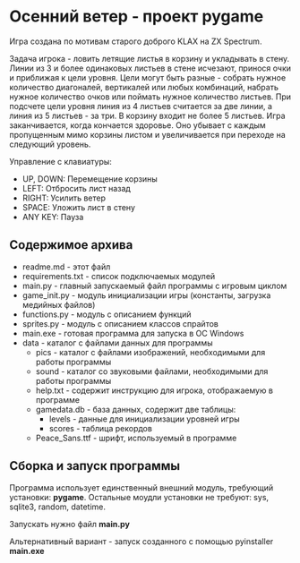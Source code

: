# Осенний ветер - проект pygame

Игра создана по мотивам старого доброго KLAX на ZX Spectrum.

Задача игрока - ловить летящие листья в корзину и укладывать в стену.
Линии из 3 и более одинаковых листьев в стене исчезают, принося очки и приближая к цели уровня.
Цели могут быть разные - собрать нужное количество диагоналей, вертикалей или любых комбинаций,
набрать нужное количество очков или поймать нужное количество листьев.
При подсчете цели уровня линия из 4 листьев считается за две линии, а линия из 5 листьев - за три.
В корзину входит не более 5 листьев.
Игра заканчивается, когда кончается здоровье. Оно убывает с каждым пропущенным
мимо корзины листом и увеличивается при переходе на следующий уровень.

Управление с клавиатуры:
- UP, DOWN: Перемещение корзины
- LEFT: Отбросить лист назад
- RIGHT: Усилить ветер
- SPACE: Уложить лист в стену
- ANY KEY: Пауза

## Содержимое архива

- readme.md - этот файл
- requirements.txt - список подключаемых модулей
- main.py - главный запускаемый файл программы с игровым циклом
- game_init.py - модуль инициализации игры (константы, загрузка медийных файлов)
- functions.py - модуль с описанием функций
- sprites.py - модуль с описанием классов спрайтов
- main.exe - готовая программа для запуска в ОС Windows
- data - каталог с файлами данных для программы
    - pics - каталог с файлами изображений, необходимыми для работы программы
    - sound - каталог со звуковыми файлами, необходимыми для работы программы
    - help.txt - содержит инструкцию для игрока, отображаемую в программе
    - gamedata.db - база данных, содержит две таблицы:
      - levels - данные для инициализации уровней игры
      - scores - таблица рекордов
    - Peace_Sans.ttf - шрифт, используемый в программе

## Сборка и запуск программы

Программа использует единственный внешний модуль, требующий установки: **pygame**.
Остальные моудли установки не требуют: sys, sqlite3, random, datetime.

Запускать нужно файл **main.py**

Альтернативный вариант - запуск созданного с помощью pyinstaller **main.exe**
